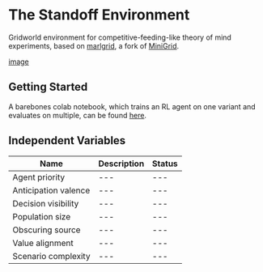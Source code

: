 # The Standoff Environment

Gridworld environment for competitive-feeding-like theory of mind experiments, based on [marlgrid](https://github.com/kandouss/marlgrid), a fork of [MiniGrid](https://github.com/Farama-Foundation/gym-minigrid).

[image]()

## Getting Started

A barebones colab notebook, which trains an RL agent on one variant and evaluates on multiple, can be found [here]().

## Independent Variables

| Name | Description | Status |
|---|---|---|
|Agent priority |---|---|
|Anticipation valence|---|---|
|Decision visibility|---|---|
|Population size|---|---|
|Obscuring source| ---|---|
|Value alignment|---|---|
|Scenario complexity|---|---|